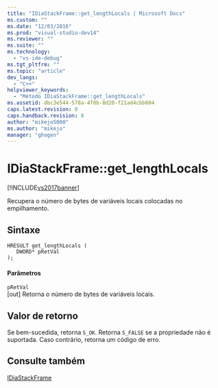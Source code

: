 ```yaml
---
title: "IDiaStackFrame::get_lengthLocals | Microsoft Docs"
ms.custom: ""
ms.date: "12/03/2016"
ms.prod: "visual-studio-dev14"
ms.reviewer: ""
ms.suite: ""
ms.technology: 
  - "vs-ide-debug"
ms.tgt_pltfrm: ""
ms.topic: "article"
dev_langs: 
  - "C++"
helpviewer_keywords: 
  - "Método IDiaStackFrame::get_lengthLocals"
ms.assetid: dbc3e544-578a-4f0b-8d20-f21ad4cbb604
caps.latest.revision: 8
caps.handback.revision: 8
author: "mikejo5000"
ms.author: "mikejo"
manager: "ghogen"
---
```

# IDiaStackFrame::get_lengthLocals
[!INCLUDE[vs2017banner](../../code-quality/includes/vs2017banner.md)]

Recupera o número de bytes de variáveis locais colocadas no empilhamento.  
  
## Sintaxe  
  
```cpp#  
HRESULT get_lengthLocals (   
   DWORD* pRetVal  
);  
```  
  
#### Parâmetros  
 `pRetVal`  
 \[out\] Retorna o número de bytes de variáveis locais.  
  
## Valor de retorno  
 Se bem\-sucedida, retorna `S_OK`.  Retorna `S_FALSE` se a propriedade não é suportada.  Caso contrário, retorna um código de erro.  
  
## Consulte também  
 [IDiaStackFrame](../../debugger/debug-interface-access/idiastackframe.md)